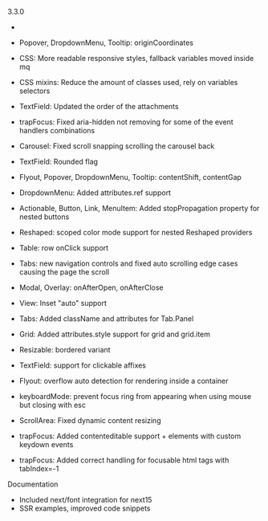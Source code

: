 3.3.0

- [New component]: ContextMenu
- Popover, DropdownMenu, Tooltip: originCoordinates

- CSS: More readable responsive styles, fallback variables moved inside mq
- CSS mixins: Reduce the amount of classes used, rely on variables selectors

- TextField: Updated the order of the attachments
- trapFocus: Fixed aria-hidden not removing for some of the event handlers combinations
- Carousel: Fixed scroll snapping scrolling the carousel back
- TextField: Rounded flag
- Flyout, Popover, DropdownMenu, Tooltip: contentShift, contentGap
- DropdownMenu: Added attributes.ref support
- Actionable, Button, Link, MenuItem: Added stopPropagation property for nested buttons
- Reshaped: scoped color mode support for nested Reshaped providers
- Table: row onClick support
- Tabs: new navigation controls and fixed auto scrolling edge cases causing the page the scroll
- Modal, Overlay: onAfterOpen, onAfterClose
- View: Inset "auto" support
- Tabs: Added className and attributes for Tab.Panel
- Grid: Added attributes.style support for grid and grid.item
- Resizable: bordered variant
- TextField: support for clickable affixes
- Flyout: overflow auto detection for rendering inside a container
- keyboardMode: prevent focus ring from appearing when using mouse but closing with esc
- ScrollArea: Fixed dynamic content resizing
- trapFocus: Added contenteditable support + elements with custom keydown events
- trapFocus: Added correct handling for focusable html tags with tabIndex=-1

Documentation

- Included next/font integration for next15
- SSR examples, improved code snippets
